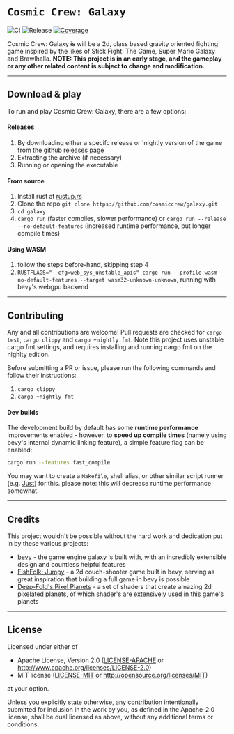`Cosmic Crew: Galaxy`
==================
![CI](https://github.com/cosmiccrew/galaxy/actions/workflows/ci.yml/badge.svg)
![Release](https://github.com/cosmiccrew/galaxy/actions/workflows/release.yml/badge.svg)
[![Coverage](https://codecov.io/gh/cosmiccrew/galaxy/branch/main/graph/badge.svg?token=5OAH8CQSIL)](https://codecov.io/gh/cosmiccrew/galaxy)

Cosmic Crew: Galaxy ~~is~~ will be a 2d, class based gravity oriented fighting game inspired by the likes of Stick Fight: The Game, Super Mario Galaxy and Brawlhalla. **NOTE: This project is in an early stage, and the gameplay or any other related content is subject to change and modification.**

-------

## Download & play

To run and play Cosmic Crew: Galaxy, there are a few options:


#### Releases

1. By downloading either a specifc release or 'nightly version of the game from the github [releases page](https://github.com/cosmiccrew/galaxy/releases)
2. Extracting the archive (if necessary)
3. Running or opening the executable


#### From source

1. Install rust at [rustup.rs](https://rustup.rs)
2. Clone the repo `git clone https://github.com/cosmiccrew/galaxy.git`
3. `cd galaxy`
4. `cargo run` (faster compiles, slower performance) or `cargo run --release --no-default-features` (increased runtime performance, but longer compile times)

#### Using WASM
1. follow the steps before-hand, skipping step 4
2. `RUSTFLAGS="--cfg=web_sys_unstable_apis" cargo run --profile wasm --no-default-features --target wasm32-unknown-unknown`, running with bevy's webgpu backend
-------

## Contributing

Any and all contributions are welcome! Pull requests are checked for `cargo test`, `cargo clippy` and `cargo +nightly fmt`. Note this project uses unstable cargo fmt settings, and requires installing and running cargo fmt on the nighlty edition.

Before submitting a PR or issue, please run the following commands and follow their instructions:
1. `cargo clippy`
2. `cargo +nightly fmt`

#### Dev builds

The development build by default has some **runtime performance** improvements enabled - however, to **speed up compile times** (namely using bevy's internal dynamic linking feature), a simple feature flag can be enabled:
```bash
cargo run --features fast_compile
```
You may want to create a `Makefile`, shell alias, or other similar script runner (e.g. [Just](https://just.systems/)) for this.
please note: this will decrease runtime performance somewhat.

-------

## Credits

This project wouldn't be possible without the hard work and dedication put in by these various projects:
* [bevy](https://github.com/bevyengine/bevy/) - the game engine galaxy is built with, with an incredibly extensible design and countless helpful features
* [FishFolk: Jumpy](https://github.com/fishfolk/jumpy) - a 2d couch-shooter game built in bevy, serving as great inspiration that building a full game in bevy is possible
* [Deep-Fold's Pixel Planets](https://deep-fold.itch.io/pixel-planet-generator) - a set of shaders that create amazing 2d pixelated planets, of which shader's are extensively used in this game's planets

-------

## License
Licensed under either of

 - Apache License, Version 2.0
   ([LICENSE-APACHE](LICENSE-APACHE) or <http://www.apache.org/licenses/LICENSE-2.0>)
 - MIT license
   ([LICENSE-MIT](LICENSE-MIT) or <http://opensource.org/licenses/MIT>)

at your option.

Unless you explicitly state otherwise, any contribution intentionally submitted for inclusion in the work by you, as defined in the Apache-2.0 license, shall be dual licensed as above, without any additional terms or conditions.
